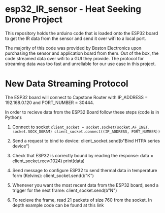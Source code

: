 # esp32_IR_sensor - Heat Seeking Drone Project

This repository holds the arduino code that is loaded onto the ESP32 board to get the IR data from the sensor and send it over wifi to a local port.

The majority of this code was provided by Boston Electronics upon purchasing the sensor and application board from them. Out of the box, the code streamed data over wifi to a GUI they provide. The protocol for streaming data was too fast and unreliable for our use case in this project.

# New Data Streaming Protocol
The ESP32 board will connect to Capstone Router with IP_ADDRESS = 192.168.0.120 and PORT_NUMBER = 30444.

In order to recieve data from the ESP32 Board follow these steps (code is in Python):

1) Connect to socket
    `client_socket = socket.socket(socket.AF_INET, socket.SOCK_DGRAM)
    client_socket.connect((IP_ADDRESS, PORT_NUMBER))`

2) Send a request to bind to device:
    client_socket.send(b"Bind HTPA series device")
    
3) Check that ESP32 is correctly bound by reading the response:
    data = client_socket.recv(1024)
    print(data)
    
4) Send message to configure ESP32 to send thermal data in temperature form (Kelvins):
    client_socket.send(b"K")
    
5) Whenever you want the most recent data from the ESP32 board, send a trigger for the next frame:
    client_socket.send(b"N")
    
6) To recieve the frame, read 21 packets of size 760 from the socket. In depth example code can be found at this link 

